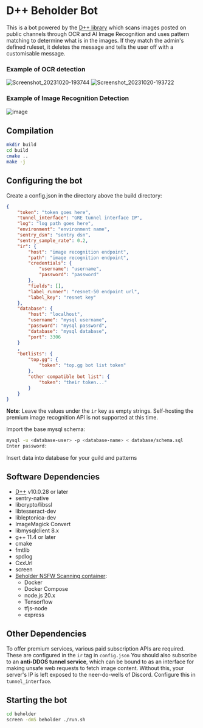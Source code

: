 # D++ Beholder Bot

This is a bot powered by the [D++ library](https://dpp.dev) which scans images posted on public channels through OCR and AI Image Recognition and uses pattern matching to determine what is in the images. If they match the admin's defined ruleset, it deletes the message and tells the user off with a customisable message.

### Example of OCR detection
![Screenshot_20231020-193744](https://github.com/brainboxdotcc/beholder/assets/1556794/692c11d1-181f-4d58-a95b-35c8fa831bac)
![Screenshot_20231020-193722](https://github.com/brainboxdotcc/beholder/assets/1556794/6b96883d-152a-4706-9a72-3301705d1659)

### Example of Image Recognition Detection
![image](https://github.com/brainboxdotcc/beholder/assets/1556794/8039114c-3ff3-4b7e-846a-07415d8f8b5e)

## Compilation

```bash
mkdir build
cd build
cmake ..
make -j
```

## Configuring the bot

Create a config.json in the directory above the build directory:

```json
{
	"token": "token goes here", 
	"tunnel_interface": "GRE tunnel interface IP",
	"log": "log path goes here",
	"environment": "environment name",
	"sentry_dsn": "sentry dsn",
	"sentry_sample_rate": 0.2,
	"ir": {
		"host": "image recognition endpoint",
		"path": "image recognition endpoint",
		"credentials": {
			"username": "username",
			"password": "password"
		},
		"fields": [],
		"label_runner": "resnet-50 endpoint url",
		"label_key": "resnet key"
	},
	"database": {
		"host": "localhost",
		"username": "mysql username",
		"password": "mysql password",
		"database": "mysql database",
		"port": 3306
	}
	,
	"botlists": {
		"top.gg": {
			"token": "top.gg bot list token"
		},
		"other compatible bot list": {
			"token": "their token..."
		}
	}
}

```

**Note**: Leave the values under the `ir` key as empty strings. Self-hosting the premium image recognition API is not supported at this time.

Import the base mysql schema:

```bash
mysql -u <database-user> -p <database-name> < database/schema.sql
Enter password:
```

Insert data into database for your guild and patterns

## Software Dependencies

* [D++](https://github.com/brainboxdotcc/dpp) v10.0.28 or later
* sentry-native
* libcrypto/libssl
* libtesseract-dev
* libleptonica-dev
* ImageMagick Convert
* libmysqlclient 8.x
* g++ 11.4 or later
* cmake
* fmtlib
* spdlog
* CxxUrl
* screen
* [Beholder NSFW Scanning container](https://github.com/brainboxdotcc/beholder-nsfw-server):
  * Docker
  * Docker Compose
  * node.js 20.x
  * Tensorflow
  * tfjs-node
  * express

## Other Dependencies

To offer premium services, various paid subscription APIs are required. These are configured in the `ir` tag in `config.json` You should also subscribe to an **anti-DDOS tunnel service**, which can be bound to as an interface for making unsafe web requests to fetch image content. Without this, your server's IP is left exposed to the neer-do-wells of Discord. Configure this in `tunnel_interface`.

## Starting the bot

```bash
cd beholder
screen -dmS beholder ./run.sh
```
